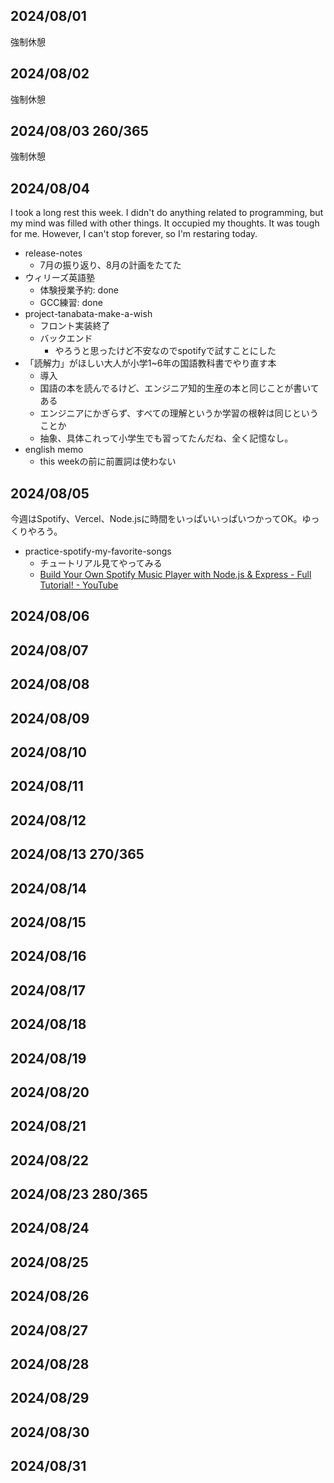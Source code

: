 ## 2024/08/01

強制休憩

## 2024/08/02

強制休憩

## 2024/08/03 260/365

強制休憩

## 2024/08/04

I took a long rest this week. I didn't do anything related to programming, but my mind was filled with other things. It occupied my thoughts. It was tough for me. However, I can't stop forever, so I'm restaring today.

- release-notes
  - 7月の振り返り、8月の計画をたてた
- ウィリーズ英語塾
  - 体験授業予約: done
  - GCC練習: done
- project-tanabata-make-a-wish
  - フロント実装終了
  - バックエンド
    - やろうと思ったけど不安なのでspotifyで試すことにした
- 「読解力」がほしい大人が小学1~6年の国語教科書でやり直す本
  - 導入
  - 国語の本を読んでるけど、エンジニア知的生産の本と同じことが書いてある
  - エンジニアにかぎらず、すべての理解というか学習の根幹は同じということか
  - 抽象、具体これって小学生でも習ってたんだね、全く記憶なし。
- english memo
  - this weekの前に前置詞は使わない

## 2024/08/05

今週はSpotify、Vercel、Node.jsに時間をいっぱいいっぱいつかってOK。ゆっくりやろう。

- practice-spotify-my-favorite-songs
  - チュートリアル見てやってみる
  - [Build Your Own Spotify Music Player with Node.js & Express - Full Tutorial! - YouTube](https://www.youtube.com/watch?v=TN1uvgAyxE0)

## 2024/08/06

## 2024/08/07

## 2024/08/08

## 2024/08/09

## 2024/08/10

## 2024/08/11

## 2024/08/12

## 2024/08/13 270/365

## 2024/08/14

## 2024/08/15

## 2024/08/16

## 2024/08/17

## 2024/08/18

## 2024/08/19

## 2024/08/20

## 2024/08/21

## 2024/08/22

## 2024/08/23 280/365

## 2024/08/24

## 2024/08/25

## 2024/08/26

## 2024/08/27

## 2024/08/28

## 2024/08/29

## 2024/08/30

## 2024/08/31